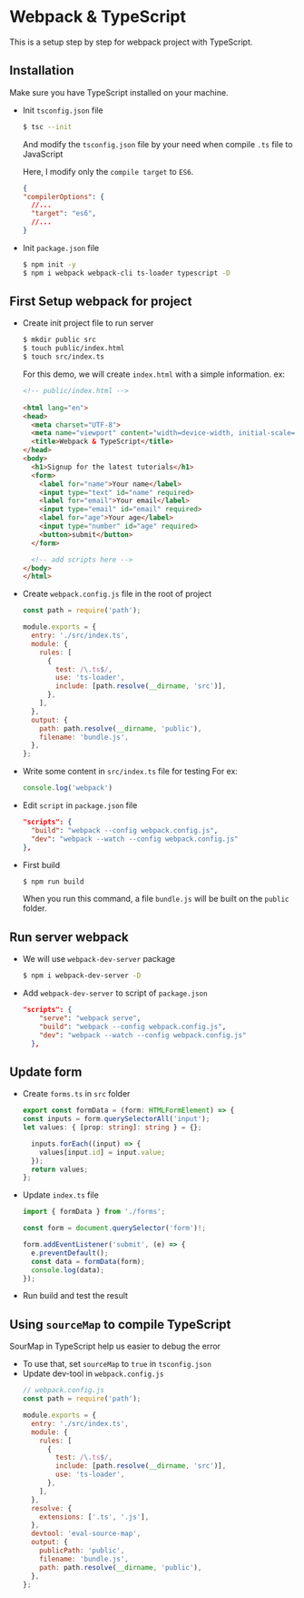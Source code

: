 # Webpack & TypeScript

This is a setup step by step for webpack project with TypeScript.

## Installation

Make sure you have TypeScript installed on your machine.

- Init `tsconfig.json` file
  ```bash
  $ tsc --init
  ```

  And modify the `tsconfig.json` file by your need when compile `.ts` file to JavaScript

  Here, I modify only the `compile target` to `ES6`.

  ```json
  {
  "compilerOptions": {
    //...
    "target": "es6",
    //...
  }
  ```
- Init `package.json` file
  ```bash
  $ npm init -y
  $ npm i webpack webpack-cli ts-loader typescript -D
  
  ```

## First Setup webpack for project
- Create init project file to run server
  ```bash
  $ mkdir public src
  $ touch public/index.html 
  $ touch src/index.ts
  ```

  For this demo, we will create `index.html` with a simple information. ex:

  ```html
  <!-- public/index.html -->
   
  <html lang="en">
  <head>
    <meta charset="UTF-8">
    <meta name="viewport" content="width=device-width, initial-scale=1.0">
    <title>Webpack & TypeScript</title>
  </head>
  <body>
    <h1>Signup for the latest tutorials</h1>
    <form>
      <label for="name">Your name</label>
      <input type="text" id="name" required>
      <label for="email">Your email</label>
      <input type="email" id="email" required>
      <label for="age">Your age</label>
      <input type="number" id="age" required>
      <button>submit</button>
    </form>

    <!-- add scripts here -->
  </body>
  </html>
  ```
- Create `webpack.config.js` file in the root of project
  ```js
  const path = require('path');

  module.exports = {
    entry: './src/index.ts',
    module: {
      rules: [
        {
          test: /\.ts$/,
          use: 'ts-loader',
          include: [path.resolve(__dirname, 'src')],
        },
      ],
    },
    output: {
      path: path.resolve(__dirname, 'public'),
      filename: 'bundle.js',
    },
  };

  ```
- Write some content in `src/index.ts` file for testing
  For ex:

  ```ts
  console.log('webpack')
  ```
- Edit `script` in `package.json` file
  ```json
  "scripts": {
    "build": "webpack --config webpack.config.js",
    "dev": "webpack --watch --config webpack.config.js"
  },
  ```
- First build
  ```bash
  $ npm run build
  ```
  When you run this command, a file `bundle.js` will be built on the `public` folder.


## Run server webpack

- We will use `webpack-dev-server` package
  ```bash
  $ npm i webpack-dev-server -D
  ```
- Add `webpack-dev-server` to script of `package.json`
  ```json
  "scripts": {
      "serve": "webpack serve",
      "build": "webpack --config webpack.config.js",
      "dev": "webpack --watch --config webpack.config.js"
    },
  ```
## Update form
- Create `forms.ts` in `src` folder
  ```ts
  export const formData = (form: HTMLFormElement) => {
  const inputs = form.querySelectorAll('input');
  let values: { [prop: string]: string } = {};

    inputs.forEach((input) => {
      values[input.id] = input.value;
    });
    return values;
  };

  ```
- Update `index.ts` file
  ```ts
  import { formData } from './forms';

  const form = document.querySelector('form')!;

  form.addEventListener('submit', (e) => {
    e.preventDefault();
    const data = formData(form);
    console.log(data);
  });

  ```
- Run build and test the result

## Using `sourceMap` to compile TypeScript

SourMap in TypeScript help us easier to debug the error
- To use that, set `sourceMap` to `true` in `tsconfig.json`
- Update dev-tool in `webpack.config.js`
  ```js
  // webpack.config.js
  const path = require('path');

  module.exports = {
    entry: './src/index.ts',
    module: {
      rules: [
        {
          test: /\.ts$/,
          include: [path.resolve(__dirname, 'src')],
          use: 'ts-loader',
        },
      ],
    },
    resolve: {
      extensions: ['.ts', '.js'],
    },
    devtool: 'eval-source-map',
    output: {
      publicPath: 'public',
      filename: 'bundle.js',
      path: path.resolve(__dirname, 'public'),
    },
  };

  ```